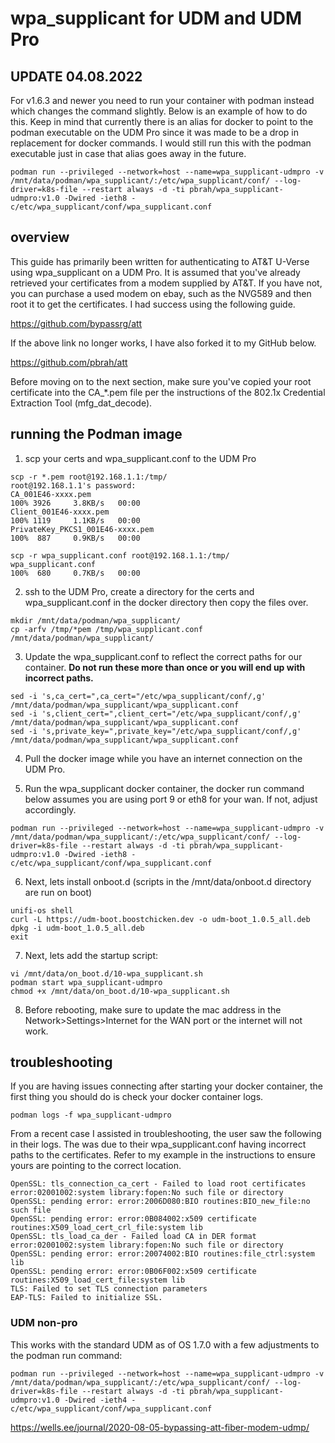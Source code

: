 # wpa_supplicant for UDM and UDM Pro
## UPDATE 04.08.2022
For v1.6.3 and newer you need to run your container with podman instead which changes the command slightly.  Below is an example of how to do this.  Keep in mind that currently there is an alias for docker to point to the podman executable on the UDM Pro since it was made to be a drop in replacement for docker commands.  I would still run this with the podman executable just in case that alias goes away in the future.
```
podman run --privileged --network=host --name=wpa_supplicant-udmpro -v /mnt/data/podman/wpa_supplicant/:/etc/wpa_supplicant/conf/ --log-driver=k8s-file --restart always -d -ti pbrah/wpa_supplicant-udmpro:v1.0 -Dwired -ieth8 -c/etc/wpa_supplicant/conf/wpa_supplicant.conf
```

## overview
This guide has primarily been written for authenticating to AT&T U-Verse using wpa_supplicant on a UDM Pro.  It is assumed that you've already retrieved your certificates from a modem supplied by AT&T.  If you have not, you can purchase a used modem on ebay, such as the NVG589 and then root it to get the certificates.  I had success using the following guide.


https://github.com/bypassrg/att


If the above link no longer works, I have also forked it to my GitHub below.

https://github.com/pbrah/att

Before moving on to the next section, make sure you've copied your root certificate into the CA_*.pem file per the instructions of the 802.1x Credential Extraction Tool (mfg_dat_decode).

## running the Podman image
1.  scp your certs and wpa_supplicant.conf to the UDM Pro

```
scp -r *.pem root@192.168.1.1:/tmp/
root@192.168.1.1's password:
CA_001E46-xxxx.pem                                                          100% 3926     3.8KB/s   00:00
Client_001E46-xxxx.pem                                                      100% 1119     1.1KB/s   00:00
PrivateKey_PKCS1_001E46-xxxx.pem                                            100%  887     0.9KB/s   00:00

scp -r wpa_supplicant.conf root@192.168.1.1:/tmp/
wpa_supplicant.conf                                                         100%  680     0.7KB/s   00:00
```

2. ssh to the UDM Pro, create a directory for the certs and wpa_supplicant.conf in the docker directory then copy the files over.

```
mkdir /mnt/data/podman/wpa_supplicant/
cp -arfv /tmp/*pem /tmp/wpa_supplicant.conf /mnt/data/podman/wpa_supplicant/
```

3. Update the wpa_supplicant.conf to reflect the correct paths for our container.  **Do not run these more than once or you will end up with incorrect paths.**

```
sed -i 's,ca_cert=",ca_cert="/etc/wpa_supplicant/conf/,g' /mnt/data/podman/wpa_supplicant/wpa_supplicant.conf
sed -i 's,client_cert=",client_cert="/etc/wpa_supplicant/conf/,g' /mnt/data/podman/wpa_supplicant/wpa_supplicant.conf
sed -i 's,private_key=",private_key="/etc/wpa_supplicant/conf/,g' /mnt/data/podman/wpa_supplicant/wpa_supplicant.conf
```

4. Pull the docker image while you have an internet connection on the UDM Pro. 

5. Run the wpa_supplicant docker container, the docker run command below assumes you are using port 9 or eth8 for your wan.  If not, adjust accordingly.

```
podman run --privileged --network=host --name=wpa_supplicant-udmpro -v /mnt/data/podman/wpa_supplicant/:/etc/wpa_supplicant/conf/ --log-driver=k8s-file --restart always -d -ti pbrah/wpa_supplicant-udmpro:v1.0 -Dwired -ieth8 -c/etc/wpa_supplicant/conf/wpa_supplicant.conf
```
6. Next, lets install onboot.d (scripts in the /mnt/data/onboot.d directory are run on boot) 

```
unifi-os shell
curl -L https://udm-boot.boostchicken.dev -o udm-boot_1.0.5_all.deb
dpkg -i udm-boot_1.0.5_all.deb
exit
```
7.  Next, lets add the startup script: 

```
vi /mnt/data/on_boot.d/10-wpa_supplicant.sh
podman start wpa_supplicant-udmpro
chmod +x /mnt/data/on_boot.d/10-wpa_supplicant.sh
```

8. Before rebooting, make sure to update the mac address in the Network>Settings>Internet for the WAN port or the internet will not work.


## troubleshooting
If you are having issues connecting after starting your docker container, the first thing you should do is check your docker container logs.
```
podman logs -f wpa_supplicant-udmpro
```

From a recent case I assisted in troubleshooting, the user saw the following in their logs.  The was due to their wpa_supplicant.conf having incorrect paths to the certificates.  Refer to my example in the instructions to ensure yours are pointing to the correct location.
```
OpenSSL: tls_connection_ca_cert - Failed to load root certificates error:02001002:system library:fopen:No such file or directory
OpenSSL: pending error: error:2006D080:BIO routines:BIO_new_file:no such file
OpenSSL: pending error: error:0B084002:x509 certificate routines:X509_load_cert_crl_file:system lib
OpenSSL: tls_load_ca_der - Failed load CA in DER format error:02001002:system library:fopen:No such file or directory
OpenSSL: pending error: error:20074002:BIO routines:file_ctrl:system lib
OpenSSL: pending error: error:0B06F002:x509 certificate routines:X509_load_cert_file:system lib
TLS: Failed to set TLS connection parameters
EAP-TLS: Failed to initialize SSL.
```


### UDM non-pro
This works with the standard UDM as of OS 1.7.0 with a few adjustments to the podman run command:

```
podman run --privileged --network=host --name=wpa_supplicant-udmpro -v /mnt/data/podman/wpa_supplicant/:/etc/wpa_supplicant/conf/ --log-driver=k8s-file --restart always -d -ti pbrah/wpa_supplicant-udmpro:v1.0 -Dwired -ieth4 -c/etc/wpa_supplicant/conf/wpa_supplicant.conf
```


https://wells.ee/journal/2020-08-05-bypassing-att-fiber-modem-udmp/
